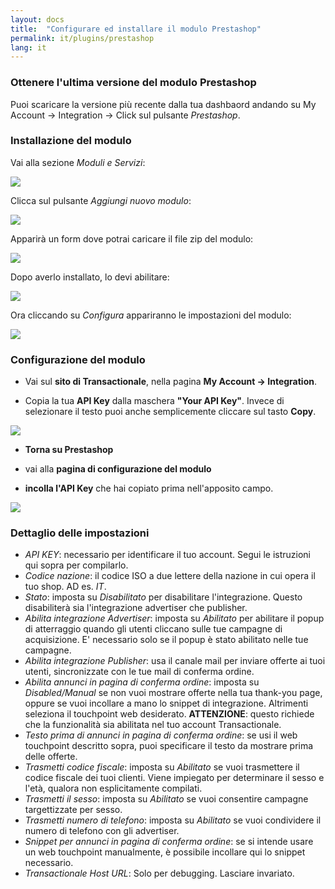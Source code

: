 ```yaml
---
layout: docs
title:  "Configurare ed installare il modulo Prestashop"
permalink: it/plugins/prestashop
lang: it
---
```


### Ottenere l'ultima versione del modulo Prestashop

Puoi scaricare la versione più recente dalla tua dashbaord andando su My Account -> Integration -> Click sul pulsante *Prestashop*.

### Installazione del modulo

Vai alla sezione *Moduli e Servizi*:

<div class='img-responsive'>
  <img src="{{ site.url }}/assets/img/prestashop/modules_menu.png" />
</div>

Clicca sul pulsante *Aggiungi nuovo modulo*:

<div class='img-responsive'>
  <img src="{{ site.url }}/assets/img/prestashop/modules_buttons.png" />
</div>

Apparirà un form dove potrai caricare il file zip del modulo:

<div class='img-responsive'>
  <img src="{{ site.url }}/assets/img/prestashop/module_upload.png" />
</div>

Dopo averlo installato, lo devi abilitare:

<div class='img-responsive'>
  <img src="{{ site.url }}/assets/img/prestashop/module_installed.png" />
</div>

Ora cliccando su *Configura* appariranno le impostazioni del modulo:

<div class='img-responsive'>
  <img src="{{ site.url }}/assets/img/prestashop/module_configuration.png" />
</div>

### Configurazione del modulo

- Vai sul **sito di Transactionale**, nella pagina **My Account -> Integration**.

- Copia la tua **API Key** dalla maschera **"Your API Key"**. Invece di selezionare il testo puoi anche semplicemente cliccare sul tasto **Copy**.

<div class='img-responsive'>
  <img src="{{ site.url }}/assets/img/integrate_api_key.png" />
</div>

- **Torna su Prestashop**

- vai alla **pagina di configurazione del modulo** 

- **incolla l'API Key** che hai copiato prima nell'apposito campo.

<div class='img-responsive'>
  <img src="{{ site.url }}/assets/img/prestashop/api_key.png" />
</div>

### Dettaglio delle impostazioni

  - *API KEY*: necessario per identificare il tuo account. Segui le istruzioni qui sopra per compilarlo.
  - *Codice nazione*: il codice ISO a due lettere della nazione in cui opera il tuo shop. AD es. *IT*.
  - *Stato*: imposta su *Disabilitato* per disabilitare l'integrazione. Questo disabiliterà sia l'integrazione advertiser che publisher.
  - *Abilita integrazione Advertiser*: imposta su *Abilitato* per abilitare il popup di atterraggio quando gli utenti cliccano sulle tue campagne di acquisizione. E' necessario solo se il popup è stato abilitato nelle tue campagne.
  - *Abilita integrazione Publisher*: usa il canale mail per inviare offerte ai tuoi utenti, sincronizzate con le tue mail di conferma ordine.
  - *Abilita annunci in pagina di conferma ordine*: imposta su *Disabled/Manual* se non vuoi mostrare offerte nella tua thank-you page, oppure se vuoi incollare a mano lo snippet di integrazione. Altrimenti seleziona il touchpoint web desiderato. **ATTENZIONE**: questo richiede che la funzionalità sia abilitata nel tuo account Transactionale. 
  - *Testo prima di annunci in pagina di conferma ordine*: se usi il web touchpoint descritto sopra, puoi specificare il testo da mostrare prima delle offerte.
  - *Trasmetti codice fiscale*: imposta su *Abilitato* se vuoi trasmettere il codice fiscale dei tuoi clienti. Viene impiegato per determinare il sesso e l'età, qualora non esplicitamente compilati.
  - *Trasmetti il sesso*: imposta su *Abilitato* se vuoi consentire campagne targettizzate per sesso.
  - *Trasmetti numero di telefono*: imposta su *Abilitato* se vuoi condividere il numero di telefono con gli advertiser.
  - *Snippet per annunci in pagina di conferma ordine*: se si intende usare un web touchpoint manualmente, è possibile incollare qui lo snippet necessario.
  - *Transactionale Host URL*: Solo per debugging. Lasciare invariato.



